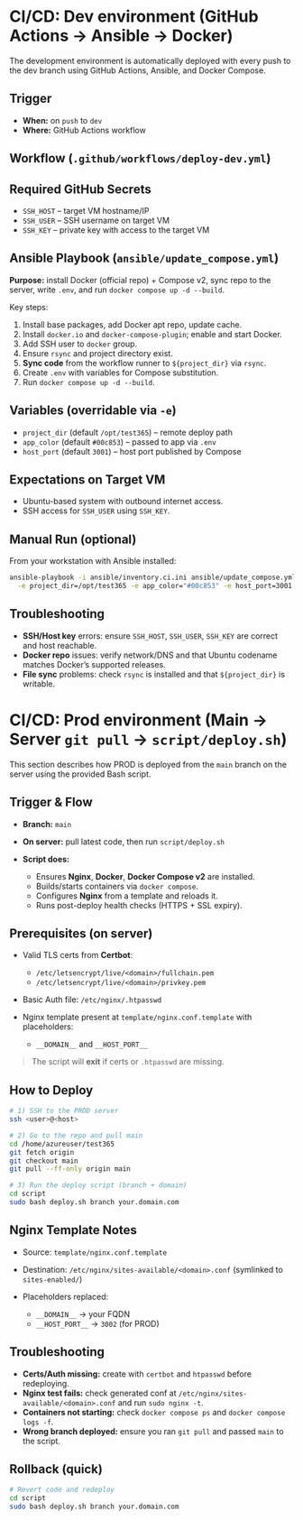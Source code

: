 # CI/CD: Dev environment (GitHub Actions → Ansible → Docker)

The development environment is automatically deployed with every push to the dev branch using GitHub Actions, Ansible, and Docker Compose.

## Trigger

* **When:** on `push` to `dev`
* **Where:** GitHub Actions workflow

## Workflow (`.github/workflows/deploy-dev.yml`)

## Required GitHub Secrets

* `SSH_HOST` – target VM hostname/IP
* `SSH_USER` – SSH username on target VM
* `SSH_KEY` – private key with access to the target VM

## Ansible Playbook (`ansible/update_compose.yml`)

**Purpose:** install Docker (official repo) + Compose v2, sync repo to the server, write `.env`, and run `docker compose up -d --build`.

Key steps:

1. Install base packages, add Docker apt repo, update cache.
2. Install `docker.io` and `docker-compose-plugin`; enable and start Docker.
3. Add SSH user to `docker` group.
4. Ensure `rsync` and project directory exist.
5. **Sync code** from the workflow runner to `${project_dir}` via `rsync`.
6. Create `.env` with variables for Compose substitution.
7. Run `docker compose up -d --build`.


## Variables (overridable via `-e`)

* `project_dir` (default `/opt/test365`) – remote deploy path
* `app_color` (default `#00c853`) – passed to app via `.env`
* `host_port` (default `3001`) – host port published by Compose

## Expectations on Target VM

* Ubuntu-based system with outbound internet access.
* SSH access for `SSH_USER` using `SSH_KEY`.

## Manual Run (optional)

From your workstation with Ansible installed:

```bash
ansible-playbook -i ansible/inventory.ci.ini ansible/update_compose.yml \
  -e project_dir=/opt/test365 -e app_color="#00c853" -e host_port=3001
```

## Troubleshooting

* **SSH/Host key** errors: ensure `SSH_HOST`, `SSH_USER`, `SSH_KEY` are correct and host reachable.
* **Docker repo** issues: verify network/DNS and that Ubuntu codename matches Docker’s supported releases.
* **File sync** problems: check `rsync` is installed and that `${project_dir}` is writable.



# CI/CD: Prod environment (Main → Server `git pull` → `script/deploy.sh`)

This section describes how PROD is deployed from the `main` branch on the server using the provided Bash script.

## Trigger & Flow

* **Branch:** `main`
* **On server:** pull latest code, then run `script/deploy.sh`
* **Script does:**

  * Ensures **Nginx**, **Docker**, **Docker Compose v2** are installed.
  * Builds/starts containers via `docker compose`.
  * Configures **Nginx** from a template and reloads it.
  * Runs post-deploy health checks (HTTPS + SSL expiry).

## Prerequisites (on server)

* Valid TLS certs from **Certbot**:

  * `/etc/letsencrypt/live/<domain>/fullchain.pem`
  * `/etc/letsencrypt/live/<domain>/privkey.pem`
* Basic Auth file: `/etc/nginx/.htpasswd`
* Nginx template present at `template/nginx.conf.template` with placeholders:

  * `__DOMAIN__` and `__HOST_PORT__`

> The script will **exit** if certs or `.htpasswd` are missing.

## How to Deploy

```bash
# 1) SSH to the PROD server
ssh <user>@<host>

# 2) Go to the repo and pull main
cd /home/azureuser/test365
git fetch origin
git checkout main
git pull --ff-only origin main

# 3) Run the deploy script (branch + domain)
cd script
sudo bash deploy.sh branch your.domain.com
```

## Nginx Template Notes

* Source: `template/nginx.conf.template`
* Destination: `/etc/nginx/sites-available/<domain>.conf` (symlinked to `sites-enabled/`)
* Placeholders replaced:

  * `__DOMAIN__` → your FQDN
  * `__HOST_PORT__` → `3002` (for PROD)

## Troubleshooting

* **Certs/Auth missing:** create with `certbot` and `htpasswd` before redeploying.
* **Nginx test fails:** check generated conf at `/etc/nginx/sites-available/<domain>.conf` and run `sudo nginx -t`.
* **Containers not starting:** check `docker compose ps` and `docker compose logs -f`.
* **Wrong branch deployed:** ensure you ran `git pull` and passed `main` to the script.

## Rollback (quick)

```bash
# Revert code and redeploy
cd script
sudo bash deploy.sh branch your.domain.com
```
